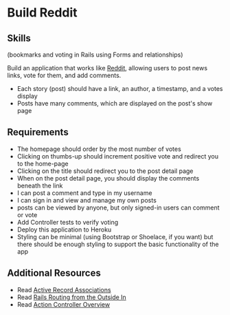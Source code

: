 Build Reddit
=============

## Skills
(bookmarks and voting in Rails using Forms and relationships)

Build an application that works like [Reddit](https://news.ycombinator.com/), allowing users to post news links, vote for them, and add comments.

* Each story (post) should have a link, an author, a timestamp, and a votes display
* Posts have many comments, which are displayed on the post's show page

## Requirements

* The homepage should order by the most number of votes
* Clicking on thumbs-up should increment positive vote and redirect you to the home-page
* Clicking on the title should redirect you to the post detail page
* When on the post detail page, you should display the comments beneath the link
* I can post a comment and type in my username
* I can sign in and view and manage my own posts
* posts can be viewed by anyone, but only signed-in users can comment or vote
* Add Controller tests to verify voting
* Deploy this application to Heroku
* Styling can be minimal (using Bootstrap or Shoelace, if you want) but there should be enough styling to support the basic functionality of the app

## Additional Resources

* Read [Active Record Associations](http://guides.rubyonrails.org/association_basics.html)
* Read [Rails Routing from the Outside In](http://guides.rubyonrails.org/routing.html)
* Read [Action Controller Overview](http://guides.rubyonrails.org/action_controller_overview.html)